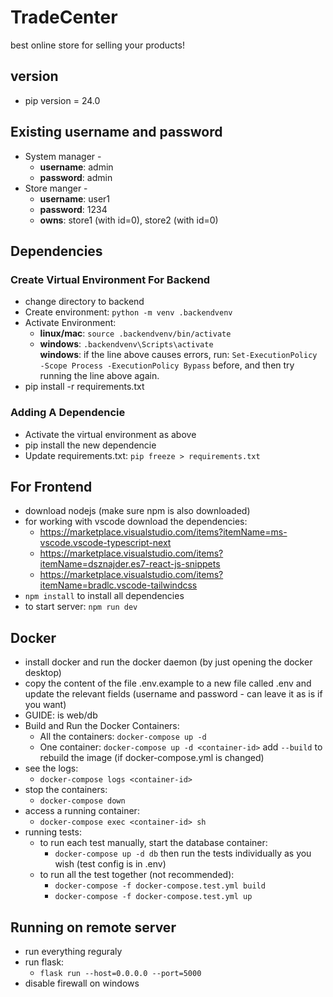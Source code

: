 # TradeCenter
best online store for selling your products! <br/>

## version
* pip version = 24.0

## Existing username and password
* System manager -
  * **username**: admin
  * **password**: admin
* Store manger - 
  * **username**: user1
  * **password**: 1234
  * **owns**: store1 (with id=0), store2 (with id=0)

## Dependencies
### Create Virtual Environment For Backend
* change directory to backend
* Create environment: `python -m venv .backendvenv`
* Activate Environment:
  * **linux/mac**: `source .backendvenv/bin/activate`
  * **windows**: `.backendvenv\Scripts\activate`  
  **windows**: if the line above causes errors, run:
    `Set-ExecutionPolicy -Scope Process -ExecutionPolicy Bypass`
    before, and then try running the line above again.
* pip install -r requirements.txt <br/>

### Adding A Dependencie
* Activate the virtual environment as above
* pip install the new dependencie
* Update requirements.txt:
  `pip freeze > requirements.txt`

## For Frontend
* download nodejs (make sure npm is also downloaded)
* for working with vscode download the dependencies:
  * https://marketplace.visualstudio.com/items?itemName=ms-vscode.vscode-typescript-next
  * https://marketplace.visualstudio.com/items?itemName=dsznajder.es7-react-js-snippets
  * https://marketplace.visualstudio.com/items?itemName=bradlc.vscode-tailwindcss
* `npm install` to install all dependencies
* to start server: `npm run dev`

## Docker
* install docker and run the docker daemon (by just opening the docker desktop)
* copy the content of the file .env.example to a new file called .env and update the relevant fields (username and password - can leave it as is if you want)
* GUIDE: <container-id> is web/db
* Build and Run the Docker Containers:
  * All the containers: `docker-compose up -d`
  * One container: `docker-compose up -d <container-id>`
  add `--build` to rebuild the image (if docker-compose.yml is changed)
* see the logs:
  * `docker-compose logs <container-id>`
* stop the containers:
  * `docker-compose down`
* access a running container:
  * `docker-compose exec <container-id> sh`
* running tests:
  * to run each test manually, start the database container:
    * `docker-compose up -d db`
    then run the tests individually as you wish (test config is in .env)
  * to run all the test together (not recommended):
    * `docker-compose -f docker-compose.test.yml build`
    * `docker-compose -f docker-compose.test.yml up`

## Running on remote server
* run everything reguraly
* run flask:
  * `flask run --host=0.0.0.0 --port=5000`
* disable firewall on windows

